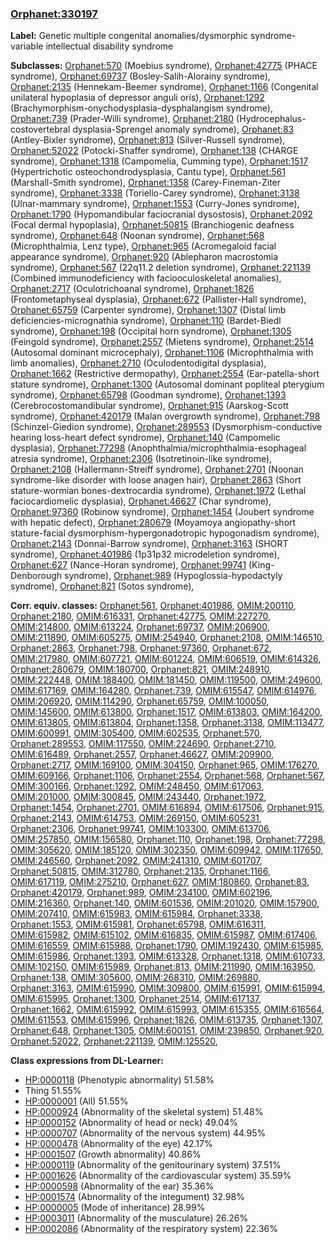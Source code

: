 
### [Orphanet:330197](http://www.orpha.net/ORDO/Orphanet_330197)
**Label:** Genetic multiple congenital anomalies/dysmorphic syndrome-variable intellectual disability syndrome

**Subclasses:** [Orphanet:570](http://www.orpha.net/ORDO/Orphanet_570) (Moebius syndrome), [Orphanet:42775](http://www.orpha.net/ORDO/Orphanet_42775) (PHACE syndrome), [Orphanet:69737](http://www.orpha.net/ORDO/Orphanet_69737) (Bosley-Salih-Alorainy syndrome), [Orphanet:2135](http://www.orpha.net/ORDO/Orphanet_2135) (Hennekam-Beemer syndrome), [Orphanet:1166](http://www.orpha.net/ORDO/Orphanet_1166) (Congenital unilateral hypoplasia of depressor anguli oris), [Orphanet:1292](http://www.orpha.net/ORDO/Orphanet_1292) (Brachymorphism-onychodysplasia-dysphalangism syndrome), [Orphanet:739](http://www.orpha.net/ORDO/Orphanet_739) (Prader-Willi syndrome), [Orphanet:2180](http://www.orpha.net/ORDO/Orphanet_2180) (Hydrocephalus-costovertebral dysplasia-Sprengel anomaly syndrome), [Orphanet:83](http://www.orpha.net/ORDO/Orphanet_83) (Antley-Bixler syndrome), [Orphanet:813](http://www.orpha.net/ORDO/Orphanet_813) (Silver-Russell syndrome), [Orphanet:52022](http://www.orpha.net/ORDO/Orphanet_52022) (Potocki-Shaffer syndrome), [Orphanet:138](http://www.orpha.net/ORDO/Orphanet_138) (CHARGE syndrome), [Orphanet:1318](http://www.orpha.net/ORDO/Orphanet_1318) (Campomelia, Cumming type), [Orphanet:1517](http://www.orpha.net/ORDO/Orphanet_1517) (Hypertrichotic osteochondrodysplasia, Cantu type), [Orphanet:561](http://www.orpha.net/ORDO/Orphanet_561) (Marshall-Smith syndrome), [Orphanet:1358](http://www.orpha.net/ORDO/Orphanet_1358) (Carey-Fineman-Ziter  syndrome), [Orphanet:3338](http://www.orpha.net/ORDO/Orphanet_3338) (Toriello-Carey syndrome), [Orphanet:3138](http://www.orpha.net/ORDO/Orphanet_3138) (Ulnar-mammary syndrome), [Orphanet:1553](http://www.orpha.net/ORDO/Orphanet_1553) (Curry-Jones syndrome), [Orphanet:1790](http://www.orpha.net/ORDO/Orphanet_1790) (Hypomandibular faciocranial dysostosis), [Orphanet:2092](http://www.orpha.net/ORDO/Orphanet_2092) (Focal dermal hypoplasia), [Orphanet:50815](http://www.orpha.net/ORDO/Orphanet_50815) (Branchiogenic deafness syndrome), [Orphanet:648](http://www.orpha.net/ORDO/Orphanet_648) (Noonan syndrome), [Orphanet:568](http://www.orpha.net/ORDO/Orphanet_568) (Microphthalmia, Lenz type), [Orphanet:965](http://www.orpha.net/ORDO/Orphanet_965) (Acromegaloid facial appearance syndrome), [Orphanet:920](http://www.orpha.net/ORDO/Orphanet_920) (Ablepharon macrostomia syndrome), [Orphanet:567](http://www.orpha.net/ORDO/Orphanet_567) (22q11.2 deletion syndrome), [Orphanet:221139](http://www.orpha.net/ORDO/Orphanet_221139) (Combined immunodeficiency with faciooculoskeletal anomalies), [Orphanet:2717](http://www.orpha.net/ORDO/Orphanet_2717) (Oculotrichoanal syndrome), [Orphanet:1826](http://www.orpha.net/ORDO/Orphanet_1826) (Frontometaphyseal dysplasia), [Orphanet:672](http://www.orpha.net/ORDO/Orphanet_672) (Pallister-Hall syndrome), [Orphanet:65759](http://www.orpha.net/ORDO/Orphanet_65759) (Carpenter syndrome), [Orphanet:1307](http://www.orpha.net/ORDO/Orphanet_1307) (Distal limb deficiencies-micrognathia syndrome), [Orphanet:110](http://www.orpha.net/ORDO/Orphanet_110) (Bardet-Biedl syndrome), [Orphanet:198](http://www.orpha.net/ORDO/Orphanet_198) (Occipital horn syndrome), [Orphanet:1305](http://www.orpha.net/ORDO/Orphanet_1305) (Feingold syndrome), [Orphanet:2557](http://www.orpha.net/ORDO/Orphanet_2557) (Mietens syndrome), [Orphanet:2514](http://www.orpha.net/ORDO/Orphanet_2514) (Autosomal dominant microcephaly), [Orphanet:1106](http://www.orpha.net/ORDO/Orphanet_1106) (Microphthalmia with limb anomalies), [Orphanet:2710](http://www.orpha.net/ORDO/Orphanet_2710) (Oculodentodigital dysplasia), [Orphanet:1662](http://www.orpha.net/ORDO/Orphanet_1662) (Restrictive dermopathy), [Orphanet:2554](http://www.orpha.net/ORDO/Orphanet_2554) (Ear-patella-short stature syndrome), [Orphanet:1300](http://www.orpha.net/ORDO/Orphanet_1300) (Autosomal dominant popliteal pterygium syndrome), [Orphanet:65798](http://www.orpha.net/ORDO/Orphanet_65798) (Goodman syndrome), [Orphanet:1393](http://www.orpha.net/ORDO/Orphanet_1393) (Cerebrocostomandibular syndrome), [Orphanet:915](http://www.orpha.net/ORDO/Orphanet_915) (Aarskog-Scott syndrome), [Orphanet:420179](http://www.orpha.net/ORDO/Orphanet_420179) (Malan overgrowth syndrome), [Orphanet:798](http://www.orpha.net/ORDO/Orphanet_798) (Schinzel-Giedion syndrome), [Orphanet:289553](http://www.orpha.net/ORDO/Orphanet_289553) (Dysmorphism-conductive hearing loss-heart defect syndrome), [Orphanet:140](http://www.orpha.net/ORDO/Orphanet_140) (Campomelic dysplasia), [Orphanet:77298](http://www.orpha.net/ORDO/Orphanet_77298) (Anophthalmia/microphthalmia-esophageal atresia syndrome), [Orphanet:2306](http://www.orpha.net/ORDO/Orphanet_2306) (Isotretinoin-like syndrome), [Orphanet:2108](http://www.orpha.net/ORDO/Orphanet_2108) (Hallermann-Streiff syndrome), [Orphanet:2701](http://www.orpha.net/ORDO/Orphanet_2701) (Noonan syndrome-like disorder with loose anagen hair), [Orphanet:2863](http://www.orpha.net/ORDO/Orphanet_2863) (Short stature-wormian bones-dextrocardia syndrome), [Orphanet:1972](http://www.orpha.net/ORDO/Orphanet_1972) (Lethal faciocardiomelic dysplasia), [Orphanet:46627](http://www.orpha.net/ORDO/Orphanet_46627) (Char syndrome), [Orphanet:97360](http://www.orpha.net/ORDO/Orphanet_97360) (Robinow syndrome), [Orphanet:1454](http://www.orpha.net/ORDO/Orphanet_1454) (Joubert syndrome with hepatic defect), [Orphanet:280679](http://www.orpha.net/ORDO/Orphanet_280679) (Moyamoya angiopathy-short stature-facial dysmorphism-hypergonadotropic hypogonadism syndrome), [Orphanet:2143](http://www.orpha.net/ORDO/Orphanet_2143) (Donnai-Barrow syndrome), [Orphanet:3163](http://www.orpha.net/ORDO/Orphanet_3163) (SHORT syndrome), [Orphanet:401986](http://www.orpha.net/ORDO/Orphanet_401986) (1p31p32 microdeletion syndrome), [Orphanet:627](http://www.orpha.net/ORDO/Orphanet_627) (Nance-Horan syndrome), [Orphanet:99741](http://www.orpha.net/ORDO/Orphanet_99741) (King-Denborough syndrome), [Orphanet:989](http://www.orpha.net/ORDO/Orphanet_989) (Hypoglossia-hypodactyly syndrome), [Orphanet:821](http://www.orpha.net/ORDO/Orphanet_821) (Sotos syndrome), 

**Corr. equiv. classes:** [Orphanet:561](http://www.orpha.net/ORDO/Orphanet_561), [Orphanet:401986](http://www.orpha.net/ORDO/Orphanet_401986), [OMIM:200110](http://purl.obolibrary.org/obo/OMIM_200110), [Orphanet:2180](http://www.orpha.net/ORDO/Orphanet_2180), [OMIM:616331](http://purl.obolibrary.org/obo/OMIM_616331), [Orphanet:42775](http://www.orpha.net/ORDO/Orphanet_42775), [OMIM:227270](http://purl.obolibrary.org/obo/OMIM_227270), [OMIM:214800](http://purl.obolibrary.org/obo/OMIM_214800), [OMIM:613224](http://purl.obolibrary.org/obo/OMIM_613224), [Orphanet:69737](http://www.orpha.net/ORDO/Orphanet_69737), [OMIM:206900](http://purl.obolibrary.org/obo/OMIM_206900), [OMIM:211890](http://purl.obolibrary.org/obo/OMIM_211890), [OMIM:605275](http://purl.obolibrary.org/obo/OMIM_605275), [OMIM:254940](http://purl.obolibrary.org/obo/OMIM_254940), [Orphanet:2108](http://www.orpha.net/ORDO/Orphanet_2108), [OMIM:146510](http://purl.obolibrary.org/obo/OMIM_146510), [Orphanet:2863](http://www.orpha.net/ORDO/Orphanet_2863), [Orphanet:798](http://www.orpha.net/ORDO/Orphanet_798), [Orphanet:97360](http://www.orpha.net/ORDO/Orphanet_97360), [Orphanet:672](http://www.orpha.net/ORDO/Orphanet_672), [OMIM:217980](http://purl.obolibrary.org/obo/OMIM_217980), [OMIM:607721](http://purl.obolibrary.org/obo/OMIM_607721), [OMIM:601224](http://purl.obolibrary.org/obo/OMIM_601224), [OMIM:606519](http://purl.obolibrary.org/obo/OMIM_606519), [OMIM:614326](http://purl.obolibrary.org/obo/OMIM_614326), [Orphanet:280679](http://www.orpha.net/ORDO/Orphanet_280679), [OMIM:180700](http://purl.obolibrary.org/obo/OMIM_180700), [Orphanet:821](http://www.orpha.net/ORDO/Orphanet_821), [OMIM:248910](http://purl.obolibrary.org/obo/OMIM_248910), [OMIM:222448](http://purl.obolibrary.org/obo/OMIM_222448), [OMIM:188400](http://purl.obolibrary.org/obo/OMIM_188400), [OMIM:181450](http://purl.obolibrary.org/obo/OMIM_181450), [OMIM:119500](http://purl.obolibrary.org/obo/OMIM_119500), [OMIM:249600](http://purl.obolibrary.org/obo/OMIM_249600), [OMIM:617169](http://purl.obolibrary.org/obo/OMIM_617169), [OMIM:164280](http://purl.obolibrary.org/obo/OMIM_164280), [Orphanet:739](http://www.orpha.net/ORDO/Orphanet_739), [OMIM:615547](http://purl.obolibrary.org/obo/OMIM_615547), [OMIM:614976](http://purl.obolibrary.org/obo/OMIM_614976), [OMIM:206920](http://purl.obolibrary.org/obo/OMIM_206920), [OMIM:114290](http://purl.obolibrary.org/obo/OMIM_114290), [Orphanet:65759](http://www.orpha.net/ORDO/Orphanet_65759), [OMIM:100050](http://purl.obolibrary.org/obo/OMIM_100050), [OMIM:145600](http://purl.obolibrary.org/obo/OMIM_145600), [OMIM:613800](http://purl.obolibrary.org/obo/OMIM_613800), [Orphanet:1517](http://www.orpha.net/ORDO/Orphanet_1517), [OMIM:613803](http://purl.obolibrary.org/obo/OMIM_613803), [OMIM:164200](http://purl.obolibrary.org/obo/OMIM_164200), [OMIM:613805](http://purl.obolibrary.org/obo/OMIM_613805), [OMIM:613804](http://purl.obolibrary.org/obo/OMIM_613804), [Orphanet:1358](http://www.orpha.net/ORDO/Orphanet_1358), [Orphanet:3138](http://www.orpha.net/ORDO/Orphanet_3138), [OMIM:113477](http://purl.obolibrary.org/obo/OMIM_113477), [OMIM:600991](http://purl.obolibrary.org/obo/OMIM_600991), [OMIM:305400](http://purl.obolibrary.org/obo/OMIM_305400), [OMIM:602535](http://purl.obolibrary.org/obo/OMIM_602535), [Orphanet:570](http://www.orpha.net/ORDO/Orphanet_570), [Orphanet:289553](http://www.orpha.net/ORDO/Orphanet_289553), [OMIM:117550](http://purl.obolibrary.org/obo/OMIM_117550), [OMIM:224690](http://purl.obolibrary.org/obo/OMIM_224690), [Orphanet:2710](http://www.orpha.net/ORDO/Orphanet_2710), [OMIM:616489](http://purl.obolibrary.org/obo/OMIM_616489), [Orphanet:2557](http://www.orpha.net/ORDO/Orphanet_2557), [Orphanet:46627](http://www.orpha.net/ORDO/Orphanet_46627), [OMIM:209900](http://purl.obolibrary.org/obo/OMIM_209900), [Orphanet:2717](http://www.orpha.net/ORDO/Orphanet_2717), [OMIM:169100](http://purl.obolibrary.org/obo/OMIM_169100), [OMIM:304150](http://purl.obolibrary.org/obo/OMIM_304150), [Orphanet:965](http://www.orpha.net/ORDO/Orphanet_965), [OMIM:176270](http://purl.obolibrary.org/obo/OMIM_176270), [OMIM:609166](http://purl.obolibrary.org/obo/OMIM_609166), [Orphanet:1106](http://www.orpha.net/ORDO/Orphanet_1106), [Orphanet:2554](http://www.orpha.net/ORDO/Orphanet_2554), [Orphanet:568](http://www.orpha.net/ORDO/Orphanet_568), [Orphanet:567](http://www.orpha.net/ORDO/Orphanet_567), [OMIM:300166](http://purl.obolibrary.org/obo/OMIM_300166), [Orphanet:1292](http://www.orpha.net/ORDO/Orphanet_1292), [OMIM:248450](http://purl.obolibrary.org/obo/OMIM_248450), [OMIM:617063](http://purl.obolibrary.org/obo/OMIM_617063), [OMIM:201000](http://purl.obolibrary.org/obo/OMIM_201000), [OMIM:300845](http://purl.obolibrary.org/obo/OMIM_300845), [OMIM:243440](http://purl.obolibrary.org/obo/OMIM_243440), [Orphanet:1972](http://www.orpha.net/ORDO/Orphanet_1972), [Orphanet:1454](http://www.orpha.net/ORDO/Orphanet_1454), [Orphanet:2701](http://www.orpha.net/ORDO/Orphanet_2701), [OMIM:616894](http://purl.obolibrary.org/obo/OMIM_616894), [OMIM:617506](http://purl.obolibrary.org/obo/OMIM_617506), [Orphanet:915](http://www.orpha.net/ORDO/Orphanet_915), [Orphanet:2143](http://www.orpha.net/ORDO/Orphanet_2143), [OMIM:614753](http://purl.obolibrary.org/obo/OMIM_614753), [OMIM:269150](http://purl.obolibrary.org/obo/OMIM_269150), [OMIM:605231](http://purl.obolibrary.org/obo/OMIM_605231), [Orphanet:2306](http://www.orpha.net/ORDO/Orphanet_2306), [Orphanet:99741](http://www.orpha.net/ORDO/Orphanet_99741), [OMIM:103300](http://purl.obolibrary.org/obo/OMIM_103300), [OMIM:613706](http://purl.obolibrary.org/obo/OMIM_613706), [OMIM:257850](http://purl.obolibrary.org/obo/OMIM_257850), [OMIM:156580](http://purl.obolibrary.org/obo/OMIM_156580), [Orphanet:110](http://www.orpha.net/ORDO/Orphanet_110), [Orphanet:198](http://www.orpha.net/ORDO/Orphanet_198), [Orphanet:77298](http://www.orpha.net/ORDO/Orphanet_77298), [OMIM:305620](http://purl.obolibrary.org/obo/OMIM_305620), [OMIM:185120](http://purl.obolibrary.org/obo/OMIM_185120), [OMIM:302350](http://purl.obolibrary.org/obo/OMIM_302350), [OMIM:609942](http://purl.obolibrary.org/obo/OMIM_609942), [OMIM:117650](http://purl.obolibrary.org/obo/OMIM_117650), [OMIM:246560](http://purl.obolibrary.org/obo/OMIM_246560), [Orphanet:2092](http://www.orpha.net/ORDO/Orphanet_2092), [OMIM:241310](http://purl.obolibrary.org/obo/OMIM_241310), [OMIM:601707](http://purl.obolibrary.org/obo/OMIM_601707), [Orphanet:50815](http://www.orpha.net/ORDO/Orphanet_50815), [OMIM:312780](http://purl.obolibrary.org/obo/OMIM_312780), [Orphanet:2135](http://www.orpha.net/ORDO/Orphanet_2135), [Orphanet:1166](http://www.orpha.net/ORDO/Orphanet_1166), [OMIM:617119](http://purl.obolibrary.org/obo/OMIM_617119), [OMIM:275210](http://purl.obolibrary.org/obo/OMIM_275210), [Orphanet:627](http://www.orpha.net/ORDO/Orphanet_627), [OMIM:180860](http://purl.obolibrary.org/obo/OMIM_180860), [Orphanet:83](http://www.orpha.net/ORDO/Orphanet_83), [Orphanet:420179](http://www.orpha.net/ORDO/Orphanet_420179), [Orphanet:989](http://www.orpha.net/ORDO/Orphanet_989), [OMIM:234100](http://purl.obolibrary.org/obo/OMIM_234100), [OMIM:602196](http://purl.obolibrary.org/obo/OMIM_602196), [OMIM:216360](http://purl.obolibrary.org/obo/OMIM_216360), [Orphanet:140](http://www.orpha.net/ORDO/Orphanet_140), [OMIM:601536](http://purl.obolibrary.org/obo/OMIM_601536), [OMIM:201020](http://purl.obolibrary.org/obo/OMIM_201020), [OMIM:157900](http://purl.obolibrary.org/obo/OMIM_157900), [OMIM:207410](http://purl.obolibrary.org/obo/OMIM_207410), [OMIM:615983](http://purl.obolibrary.org/obo/OMIM_615983), [OMIM:615984](http://purl.obolibrary.org/obo/OMIM_615984), [Orphanet:3338](http://www.orpha.net/ORDO/Orphanet_3338), [Orphanet:1553](http://www.orpha.net/ORDO/Orphanet_1553), [OMIM:615981](http://purl.obolibrary.org/obo/OMIM_615981), [Orphanet:65798](http://www.orpha.net/ORDO/Orphanet_65798), [OMIM:616311](http://purl.obolibrary.org/obo/OMIM_616311), [OMIM:615982](http://purl.obolibrary.org/obo/OMIM_615982), [OMIM:615102](http://purl.obolibrary.org/obo/OMIM_615102), [OMIM:616835](http://purl.obolibrary.org/obo/OMIM_616835), [OMIM:615987](http://purl.obolibrary.org/obo/OMIM_615987), [OMIM:617406](http://purl.obolibrary.org/obo/OMIM_617406), [OMIM:616559](http://purl.obolibrary.org/obo/OMIM_616559), [OMIM:615988](http://purl.obolibrary.org/obo/OMIM_615988), [Orphanet:1790](http://www.orpha.net/ORDO/Orphanet_1790), [OMIM:192430](http://purl.obolibrary.org/obo/OMIM_192430), [OMIM:615985](http://purl.obolibrary.org/obo/OMIM_615985), [OMIM:615986](http://purl.obolibrary.org/obo/OMIM_615986), [Orphanet:1393](http://www.orpha.net/ORDO/Orphanet_1393), [OMIM:613328](http://purl.obolibrary.org/obo/OMIM_613328), [Orphanet:1318](http://www.orpha.net/ORDO/Orphanet_1318), [OMIM:610733](http://purl.obolibrary.org/obo/OMIM_610733), [OMIM:102150](http://purl.obolibrary.org/obo/OMIM_102150), [OMIM:615989](http://purl.obolibrary.org/obo/OMIM_615989), [Orphanet:813](http://www.orpha.net/ORDO/Orphanet_813), [OMIM:211990](http://purl.obolibrary.org/obo/OMIM_211990), [OMIM:163950](http://purl.obolibrary.org/obo/OMIM_163950), [Orphanet:138](http://www.orpha.net/ORDO/Orphanet_138), [OMIM:305600](http://purl.obolibrary.org/obo/OMIM_305600), [OMIM:268310](http://purl.obolibrary.org/obo/OMIM_268310), [OMIM:269880](http://purl.obolibrary.org/obo/OMIM_269880), [Orphanet:3163](http://www.orpha.net/ORDO/Orphanet_3163), [OMIM:615990](http://purl.obolibrary.org/obo/OMIM_615990), [OMIM:309800](http://purl.obolibrary.org/obo/OMIM_309800), [OMIM:615991](http://purl.obolibrary.org/obo/OMIM_615991), [OMIM:615994](http://purl.obolibrary.org/obo/OMIM_615994), [OMIM:615995](http://purl.obolibrary.org/obo/OMIM_615995), [Orphanet:1300](http://www.orpha.net/ORDO/Orphanet_1300), [Orphanet:2514](http://www.orpha.net/ORDO/Orphanet_2514), [OMIM:617137](http://purl.obolibrary.org/obo/OMIM_617137), [Orphanet:1662](http://www.orpha.net/ORDO/Orphanet_1662), [OMIM:615992](http://purl.obolibrary.org/obo/OMIM_615992), [OMIM:615993](http://purl.obolibrary.org/obo/OMIM_615993), [OMIM:615355](http://purl.obolibrary.org/obo/OMIM_615355), [OMIM:616564](http://purl.obolibrary.org/obo/OMIM_616564), [OMIM:611553](http://purl.obolibrary.org/obo/OMIM_611553), [OMIM:615996](http://purl.obolibrary.org/obo/OMIM_615996), [Orphanet:1826](http://www.orpha.net/ORDO/Orphanet_1826), [OMIM:613735](http://purl.obolibrary.org/obo/OMIM_613735), [Orphanet:1307](http://www.orpha.net/ORDO/Orphanet_1307), [Orphanet:648](http://www.orpha.net/ORDO/Orphanet_648), [Orphanet:1305](http://www.orpha.net/ORDO/Orphanet_1305), [OMIM:600151](http://purl.obolibrary.org/obo/OMIM_600151), [OMIM:239850](http://purl.obolibrary.org/obo/OMIM_239850), [Orphanet:920](http://www.orpha.net/ORDO/Orphanet_920), [Orphanet:52022](http://www.orpha.net/ORDO/Orphanet_52022), [Orphanet:221139](http://www.orpha.net/ORDO/Orphanet_221139), [OMIM:125520](http://purl.obolibrary.org/obo/OMIM_125520), 

**Class expressions from DL-Learner:**

- [HP:0000118](http://purl.obolibrary.org/obo/HP_0000118) (Phenotypic abnormality) 51.58%
- Thing 51.55%
- [HP:0000001](http://purl.obolibrary.org/obo/HP_0000001) (All) 51.55%
- [HP:0000924](http://purl.obolibrary.org/obo/HP_0000924) (Abnormality of the skeletal system) 51.48%
- [HP:0000152](http://purl.obolibrary.org/obo/HP_0000152) (Abnormality of head or neck) 49.04%
- [HP:0000707](http://purl.obolibrary.org/obo/HP_0000707) (Abnormality of the nervous system) 44.95%
- [HP:0000478](http://purl.obolibrary.org/obo/HP_0000478) (Abnormality of the eye) 42.17%
- [HP:0001507](http://purl.obolibrary.org/obo/HP_0001507) (Growth abnormality) 40.86%
- [HP:0000119](http://purl.obolibrary.org/obo/HP_0000119) (Abnormality of the genitourinary system) 37.51%
- [HP:0001626](http://purl.obolibrary.org/obo/HP_0001626) (Abnormality of the cardiovascular system) 35.59%
- [HP:0000598](http://purl.obolibrary.org/obo/HP_0000598) (Abnormality of the ear) 35.36%
- [HP:0001574](http://purl.obolibrary.org/obo/HP_0001574) (Abnormality of the integument) 32.98%
- [HP:0000005](http://purl.obolibrary.org/obo/HP_0000005) (Mode of inheritance) 28.99%
- [HP:0003011](http://purl.obolibrary.org/obo/HP_0003011) (Abnormality of the musculature) 26.26%
- [HP:0002086](http://purl.obolibrary.org/obo/HP_0002086) (Abnormality of the respiratory system) 22.36%


